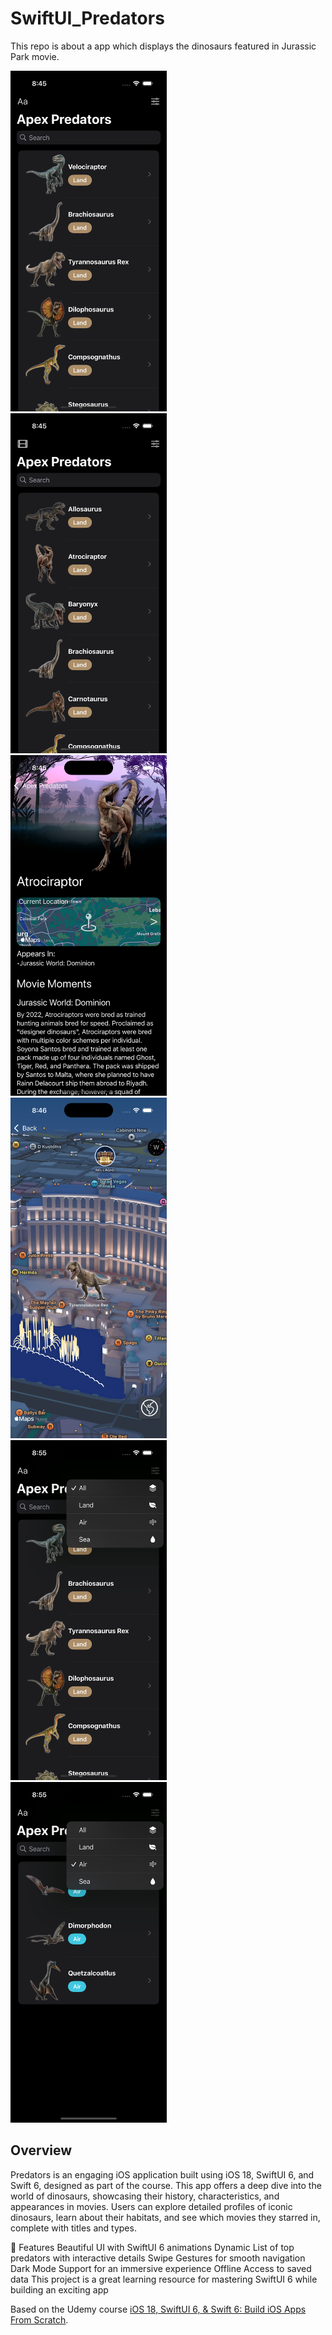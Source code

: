# SwiftUI_Predators
This repo is about a app which displays the dinosaurs featured in Jurassic Park movie. 


<div>
    <img src="_Demo/mockup_1.png" alt="Main Screen" width="250"/>&nbsp;&nbsp;&nbsp;
    <img src="_Demo/mockup_2.png" alt="Exchange Rates View" width="250"/>&nbsp;&nbsp;&nbsp;
    <img src="_Demo/mockup_3.png" alt="Currency View" width="250"/>&nbsp;&nbsp;&nbsp;
    <img src="_Demo/mockup_4.png" alt="Currency View" width="250"/>&nbsp;&nbsp;&nbsp;
    <img src="_Demo/mockup_5.png" alt="Currency View" width="250"/>&nbsp;&nbsp;&nbsp;
    <img src="_Demo/mockup_6.png" alt="Currency View" width="250"/>
  </div>
  
  ## Overview
  Predators is an engaging iOS application built using iOS 18, SwiftUI 6, and Swift 6, designed as part of the course.
This app offers a deep dive into the world of dinosaurs, showcasing their history, characteristics, and appearances in movies. Users can explore detailed profiles of iconic dinosaurs, learn about their habitats, and see which movies they starred in, complete with titles and types.

🚀 Features
Beautiful UI with SwiftUI 6 animations
Dynamic List of top predators with interactive details
Swipe Gestures for smooth navigation
Dark Mode Support for an immersive experience
Offline Access to saved data
This project is a great learning resource for mastering SwiftUI 6 while building an exciting app
  
  
  Based on the Udemy course [iOS 18, SwiftUI 6, & Swift 6: Build iOS Apps From Scratch](https://www.udemy.com/course/ios-15-app-development-with-swiftui-3-and-swift-5/).

